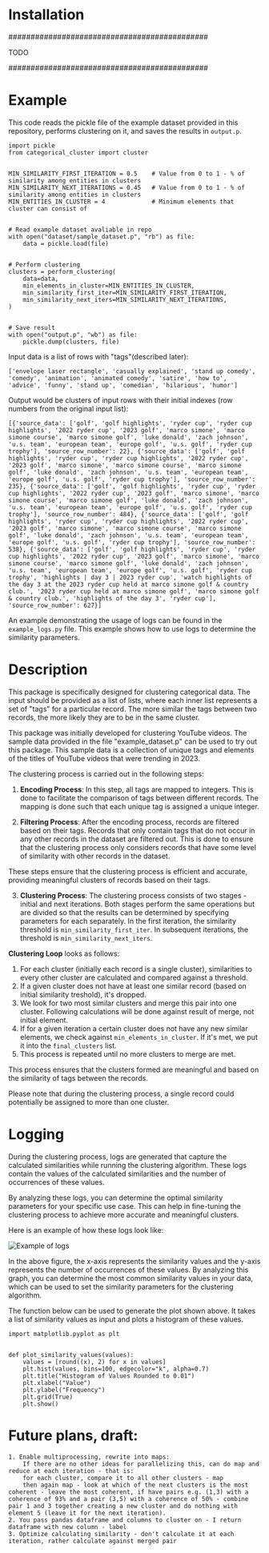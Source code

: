 # Installation

#############################################

TODO

#############################################

# Example

This code reads the pickle file of the example dataset provided in this repository, performs clustering on it, and saves the results in `output.p`.

```
import pickle
from categorical_cluster import cluster


MIN_SIMILARITY_FIRST_ITERATION = 0.5    # Value from 0 to 1 - % of similarity among entities in clusters
MIN_SIMILARITY_NEXT_ITERATIONS = 0.45   # Value from 0 to 1 - % of similarity among entities in clusters
MIN_ENTITIES_IN_CLUSTER = 4             # Minimum elements that cluster can consist of


# Read example dataset avaliable in repo
with open("dataset/sample_dataset.p", "rb") as file:
    data = pickle.load(file)


# Perform clustering
clusters = perform_clustering(
    data=data,
    min_elements_in_cluster=MIN_ENTITIES_IN_CLUSTER,
    min_similarity_first_iter=MIN_SIMILARITY_FIRST_ITERATION,
    min_similarity_next_iters=MIN_SIMILARITY_NEXT_ITERATIONS,
)


# Save result
with open("output.p", "wb") as file:
    pickle.dump(clusters, file)
```

Input data is a list of rows with "tags"(described later):

```
['envelope laser rectangle', 'casually explained', 'stand up comedy', 'comedy', 'animation', 'animated comedy', 'satire', 'how to', 'advice', 'funny', 'stand up', 'comedian', 'hilarious', 'humor']
```

Output would be clusters of input rows with their initial indexes (row numbers from the original input list):

```
[{'source_data': ['golf', 'golf highlights', 'ryder cup', 'ryder cup highlights', '2022 ryder cup', '2023 golf', 'marco simone', 'marco simone course', 'marco simone golf', 'luke donald', 'zach johnson', 'u.s. team', 'european team', 'europe golf', 'u.s. golf', 'ryder cup trophy'], 'source_row_number': 22}, {'source_data': ['golf', 'golf highlights', 'ryder cup', 'ryder cup highlights', '2022 ryder cup', '2023 golf', 'marco simone', 'marco simone course', 'marco simone golf', 'luke donald', 'zach johnson', 'u.s. team', 'european team', 'europe golf', 'u.s. golf', 'ryder cup trophy'], 'source_row_number': 235}, {'source_data': ['golf', 'golf highlights', 'ryder cup', 'ryder cup highlights', '2022 ryder cup', '2023 golf', 'marco simone', 'marco simone course', 'marco simone golf', 'luke donald', 'zach johnson', 'u.s. team', 'european team', 'europe golf', 'u.s. golf', 'ryder cup trophy'], 'source_row_number': 484}, {'source_data': ['golf', 'golf highlights', 'ryder cup', 'ryder cup highlights', '2022 ryder cup', '2023 golf', 'marco simone', 'marco simone course', 'marco simone golf', 'luke donald', 'zach johnson', 'u.s. team', 'european team', 'europe golf', 'u.s. golf', 'ryder cup trophy'], 'source_row_number': 538}, {'source_data': ['golf', 'golf highlights', 'ryder cup', 'ryder cup highlights', '2022 ryder cup', '2023 golf', 'marco simone', 'marco simone course', 'marco simone golf', 'luke donald', 'zach johnson', 'u.s. team', 'european team', 'europe golf', 'u.s. golf', 'ryder cup trophy', 'highlights | day 3 | 2023 ryder cup', 'watch highlights of the day 3 at the 2023 ryder cup held at marco simone golf & country club.', '2023 ryder cup held at marco simone golf', 'marco simone golf & country club.', 'highlights of the day 3', 'ryder cup'], 'source_row_number': 627}]
```

An example demonstrating the usage of logs can be found in the `example_logs.py` file. This example shows how to use logs to determine the similarity parameters.

# Description

This package is specifically designed for clustering categorical data. The input should be provided as a list of lists, where each inner list represents a set of "tags" for a particular record. The more similar the tags between two records, the more likely they are to be in the same cluster.

This package was initially developed for clustering YouTube videos. The sample data provided in the file "example_dataset.p" can be used to try out this package. This sample data is a collection of unique tags and elements of the titles of YouTube videos that were trending in 2023.

The clustering process is carried out in the following steps:

1. **Encoding Process**: In this step, all tags are mapped to integers. This is done to facilitate the comparison of tags between different records. The mapping is done such that each unique tag is assigned a unique integer.

2. **Filtering Process**: After the encoding process, records are filtered based on their tags. Records that only contain tags that do not occur in any other records in the dataset are filtered out. This is done to ensure that the clustering process only considers records that have some level of similarity with other records in the dataset.

These steps ensure that the clustering process is efficient and accurate, providing meaningful clusters of records based on their tags.

3. **Clustering Process**: The clustering process consists of two stages - initial and next iterations.
   Both stages perform the same operations but are divided so that the results can be determined by specifying parameters for each separately. In the first iteration, the similarity threshold is `min_similarity_first_iter`. In subsequent iterations, the threshold is `min_similarity_next_iters`.

**Clustering Loop** looks as follows:

1. For each cluster (initially each record is a single cluster), similarities to every other cluster are calculated and compared against a threshold.
2. If a given cluster does not have at least one similar record (based on initial similarity treshold), it's dropped.
3. We look for two most similar clusters and merge this pair into one cluster. Following calculations will be done against result of merge, not initial element.
4. If for a given iteration a certain cluster does not have any new similar elements, we check against `min_elements_in_cluster`. If it's met, we put it into the `final_clusters` list.
5. This process is repeated until no more clusters to merge are met.

This process ensures that the clusters formed are meaningful and based on the similarity of tags between the records.

Please note that during the clustering process, a single record could potentially be assigned to more than one cluster.

# Logging

During the clustering process, logs are generated that capture the calculated similarities while running the clustering algorithm. These logs contain the values of the calculated similarities and the number of occurrences of these values.

By analyzing these logs, you can determine the optimal similarity parameters for your specific use case. This can help in fine-tuning the clustering process to achieve more accurate and meaningful clusters.

Here is an example of how these logs look like:

![Example of logs](Figure_1.png)

In the above figure, the x-axis represents the similarity values and the y-axis represents the number of occurrences of these values. By analyzing this graph, you can determine the most common similarity values in your data, which can be used to set the similarity parameters for the clustering algorithm.

The function below can be used to generate the plot shown above. It takes a list of similarity values as input and plots a histogram of these values.

```
import matplotlib.pyplot as plt


def plot_similarity_values(values):
    values = [round((x), 2) for x in values]
    plt.hist(values, bins=100, edgecolor="k", alpha=0.7)
    plt.title("Histogram of Values Rounded to 0.01")
    plt.xlabel("Value")
    plt.ylabel("Frequency")
    plt.grid(True)
    plt.show()
```

# Future plans, draft:

    1. Enable multiprocessing, rewrite into maps:
        If there are no other ideas for parallelizing this, can do map and reduce at each iteration - that is:
        for each cluster, compare it to all other clusters - map
        then again map - look at which of the next clusters is the most coherent - leave the most coherent, if have pairs e.g. (1,3) with a coherence of 93% and a pair (3,5) with a coherence of 50% - combine pair 1 and 3 together creating a new cluster and do nothing with element 5 (leave it for the next iteration).
    2. You pass pandas dataframe and columns to cluster on - I return dataframe with new column - label
    3. Optimize calculating similarity - don't calculate it at each iteration, rather calculate against merged pair

